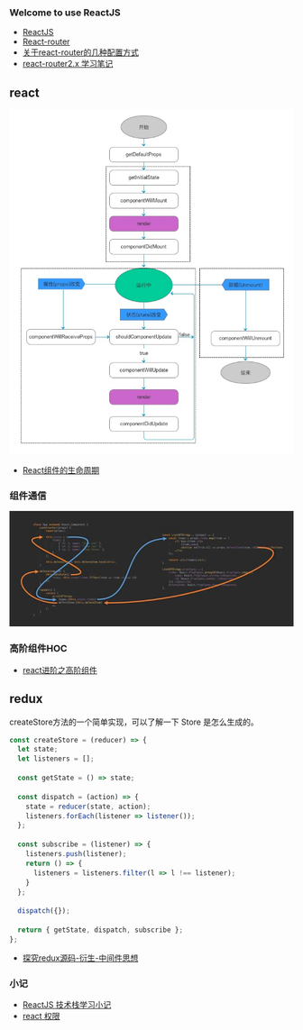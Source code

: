 ### Welcome to use ReactJS

- [ReactJS](https://facebook.github.io/react/)
- [React-router](https://github.com/ReactTraining/react-router)
- [关于react-router的几种配置方式](https://segmentfault.com/a/1190000010318444)
- [react-router2.x 学习笔记](http://www.cnblogs.com/chenliyang/p/6547825.html)

## react

![](https://raw.githubusercontent.com/NARUTOne/resources-github/master/imgs/react/react-life.png)

- [React组件的生命周期](https://github.com/chemdemo/chemdemo.github.io/issues/14)

### 组件通信

![](https://raw.githubusercontent.com/NARUTOne/resources-github/master/imgs/react/react_connect.jpg)

### 高阶组件HOC

- [react进阶之高阶组件 ](https://github.com/sunyongjian/blog/issues/25)

## redux

createStore方法的一个简单实现，可以了解一下 Store 是怎么生成的。
```js
const createStore = (reducer) => {
  let state;
  let listeners = [];

  const getState = () => state;

  const dispatch = (action) => {
    state = reducer(state, action);
    listeners.forEach(listener => listener());
  };

  const subscribe = (listener) => {
    listeners.push(listener);
    return () => {
      listeners = listeners.filter(l => l !== listener);
    }
  };

  dispatch({});

  return { getState, dispatch, subscribe };
};
```

- [探究redux源码-衍生-中间件思想](https://github.com/sunyongjian/blog/issues/21)

### 小记

- [ReactJS 技术栈学习小记](https://github.com/iuap-design/blog/issues/178)
- [react 权限](http://blog.hypers.io/2017/07/22/react-permission/)
